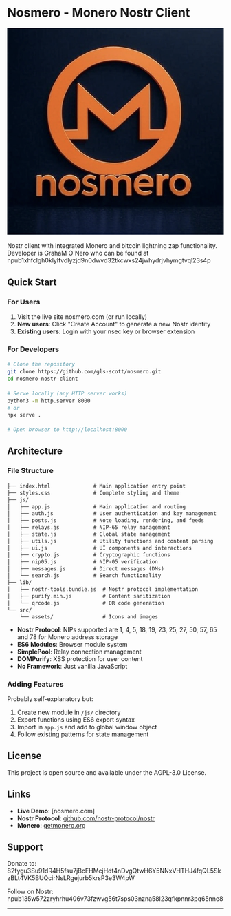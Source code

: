 # Nosmero - Monero Nostr Client

![Nosmero](/assets/nosmero-logo-new.png)

Nostr client with integrated Monero and bitcoin lightning zap functionality. Developer is GrahaM O'Nero who can be found at npub1xhfclgh0klylfvdlyzjd9n0dwvd32tkcwxs24jwhydrjvhymgtvql23s4p

## Quick Start

### For Users
1. Visit the live site nosmero.com (or run locally)
2. **New users**: Click "Create Account" to generate a new Nostr identity
3. **Existing users**: Login with your nsec key or browser extension

### For Developers
```bash
# Clone the repository
git clone https://github.com/gls-scott/nosmero.git
cd nosmero-nostr-client

# Serve locally (any HTTP server works)
python3 -m http.server 8000
# or
npx serve .

# Open browser to http://localhost:8000
```

## Architecture

### File Structure
```
├── index.html              # Main application entry point
├── styles.css              # Complete styling and theme
├── js/
│   ├── app.js              # Main application and routing
│   ├── auth.js             # User authentication and key management
│   ├── posts.js            # Note loading, rendering, and feeds
│   ├── relays.js           # NIP-65 relay management
│   ├── state.js            # Global state management
│   ├── utils.js            # Utility functions and content parsing
│   ├── ui.js               # UI components and interactions
│   ├── crypto.js           # Cryptographic functions
│   ├── nip05.js            # NIP-05 verification
│   ├── messages.js         # Direct messages (DMs)
│   └── search.js           # Search functionality
├── lib/
│   ├── nostr-tools.bundle.js  # Nostr protocol implementation
│   ├── purify.min.js          # Content sanitization
│   └── qrcode.js              # QR code generation
└── src/
    └── assets/                # Icons and images
```

- **Nostr Protocol**: NIPs supported are 1, 4, 5, 18, 19, 23, 25, 27, 50, 57, 65 and 78 for Monero address storage
- **ES6 Modules**: Browser module system
- **SimplePool**: Relay connection management
- **DOMPurify**: XSS protection for user content
- **No Framework**: Just vanilla JavaScript

### Adding Features

Probably self-explanatory but:

1. Create new module in `/js/` directory
2. Export functions using ES6 export syntax
3. Import in `app.js` and add to global window object
4. Follow existing patterns for state management

## License

This project is open source and available under the AGPL-3.0 License.

## Links

- **Live Demo**: [nosmero.com]
- **Nostr Protocol**: [github.com/nostr-protocol/nostr](https://github.com/nostr-protocol/nostr)
- **Monero**: [getmonero.org](https://getmonero.org)

## Support

Donate to: 82fygu3Su91dR4H5fsu7jBcFHMcjHdt4nDvgQtwH6Y5NNxVHTHJ4fqQL5SkzBLt4VK5BUQcirNsLRgejurb5krsP3e3W4pW

Follow on Nostr: npub135w572zryhrhu406v73fzwvg56t7sps03nzna58l23qfkpnnr3pq65nne8

---
